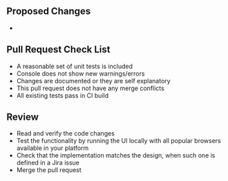 ## Proposed Changes

  -

## Pull Request Check List

  - A reasonable set of unit tests is included
  - Console does not show new warnings/errors
  - Changes are documented or they are self explanatory
  - This pull request does not have any merge conflicts
  - All existing tests pass in CI build

## Review

  - Read and verify the code changes
  - Test the functionality by running the UI locally with all popular browsers available in your platform
  - Check that the implementation matches the design, when such one is defined in a Jira issue
  - Merge the pull request
